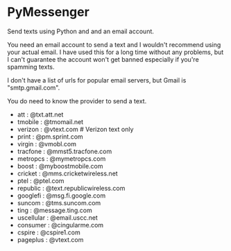 # PyMessenger
Send texts using Python and and an email account.

You need an email account to send a text and I wouldn't recommend using your actual email. I have used this for a long time without any problems, but I can't guarantee the account won't get banned especially if you're spamming texts.

I don't have a list of urls for popular email servers, but Gmail is "smtp.gmail.com".

You do need to know the provider to send a text.

* att : @txt.att.net
* tmobile : @tmomail.net
* verizon : @vtext.com # Verizon text only
* print : @pm.sprint.com
* virgin : @vmobl.com
* tracfone : @mmst5.tracfone.com
* metropcs : @mymetropcs.com
* boost : @myboostmobile.com
* cricket : @mms.cricketwireless.net
* ptel : @ptel.com
* republic : @text.republicwireless.com
* googlefi : @msg.fi.google.com
* suncom : @tms.suncom.com
* ting : @message.ting.com
* uscellular : @email.uscc.net
* consumer : @cingularme.com
* cspire : @cspire1.com
* pageplus : @vtext.com
